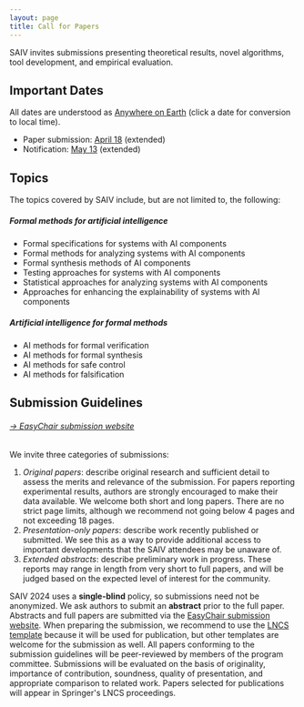 ```yaml
---
layout: page
title: Call for Papers
---
```


SAIV invites submissions presenting theoretical results, novel algorithms, tool development, and empirical evaluation.

## Important Dates

All dates are understood as [Anywhere on Earth](https://en.wikipedia.org/wiki/Anywhere_on_Earth) (click a date for conversion to local time).

- Paper submission: <a href="https://time.is/compare/2359_18_Apr_2024_in_UTC-12/local">April 18</a> (extended)
- Notification: <a href="https://time.is/compare/2359_13_May_2024_in_UTC-12/local">May 13</a> (extended)

## Topics

The topics covered by SAIV include, but are not limited to, the following:

##### Formal methods for artificial intelligence

- Formal specifications for systems with AI components
- Formal methods for analyzing systems with AI components
- Formal synthesis methods of AI components
- Testing approaches for systems with AI components
- Statistical approaches for analyzing systems with AI components
- Approaches for enhancing the explainability of systems with AI components

##### Artificial intelligence for formal methods

- AI methods for formal verification
- AI methods for formal synthesis
- AI methods for safe control
- AI methods for falsification

## Submission Guidelines

###### [→ EasyChair submission website](https://easychair.org/conferences/?conf=saiv2024)

We invite three categories of submissions:

1. *Original papers*: describe original research and sufficient detail to assess the merits and relevance of the submission. For papers reporting experimental results, authors are strongly encouraged to make their data available. We welcome both short and long papers. There are no strict page limits, although we recommend not going below 4 pages and not exceeding 18 pages.
2. *Presentation-only papers*: describe work recently published or submitted. We see this as a way to provide additional access to important developments that the SAIV attendees may be unaware of.
3. *Extended abstracts*: describe preliminary work in progress. These reports may range in length from very short to full papers, and will be judged based on the expected level of interest for the community.
​

SAIV 2024 uses a **single-blind** policy, so submissions need not be anonymized.
We ask authors to submit an **abstract** prior to the full paper.
Abstracts and full papers are submitted via the [EasyChair submission website](https://easychair.org/conferences/?conf=saiv2024).
When preparing the submission, we recommend to use the [LNCS template](https://www.springer.com/gp/computer-science/lncs/conference-proceedings-guidelines) because it will be used for publication, but other templates are welcome for the submission as well.
All papers conforming to the submission guidelines will be peer-reviewed by members of the program committee.
Submissions will be evaluated on the basis of originality, importance of contribution, soundness, quality of presentation, and appropriate comparison to related work.
Papers selected for publications will appear in Springer's LNCS proceedings.
